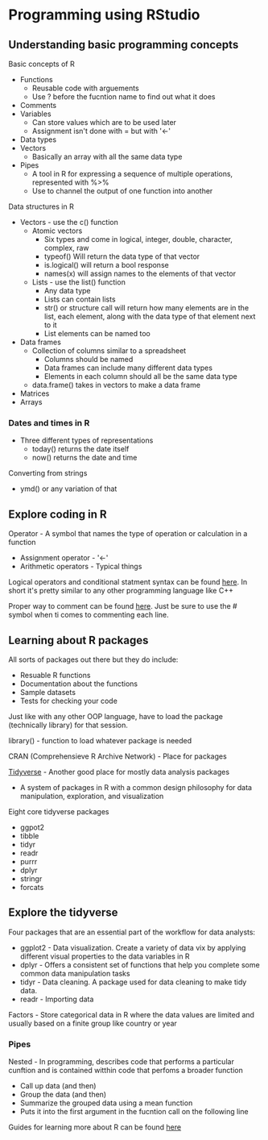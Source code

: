 # Programming using RStudio

## Understanding basic programming concepts

Basic concepts of R

* Functions
  * Reusable code with arguements
  * Use ? before the fucntion name to find out what it does
* Comments
* Variables
  * Can store values which are to be used later
  * Assignment isn't done with = but with '<-'
* Data types
* Vectors
  * Basically an array with all the same data type
* Pipes
  * A tool in R for expressing a sequence of multiple operations, represented with %>%
  * Use to channel the output of one function into another

Data structures in R

* Vectors - use the c() function
  * Atomic vectors
    * Six types and come in logical, integer, double, character, complex, raw
    * typeof() Will return the data type of that vector
    * is.logical() will return a bool response
    * names(x) will assign names to the elements of that vector
  * Lists - use the list() function
    * Any data type
    * Lists can contain lists
    * str() or structure call will return how many elements are in the list, each element, along with the data type of that element next to it
    * List elements can be named too
* Data frames
  * Collection of columns similar to a spreadsheet
    * Columns should be named
    * Data frames can include many different data types
    * Elements in each column should all be the same data type
  * data.frame() takes in vectors to make a data frame
* Matrices
* Arrays

### Dates and times in R

* Three different types of representations
  * today() returns the date itself
  * now() returns the date and time

Converting from strings

* ymd() or any variation of that

## Explore coding in R

Operator - A symbol that names the type of operation or calculation in a function

* Assignment operator -  '<-'
* Arithmetic operators - Typical things

Logical operators and conditional statment syntax can be found [here](https://d18ky98rnyall9.cloudfront.net/IH3jvjscStK94747HNrSCg_9681cba255d44707b891ea5e0eb0e2f1_Logical-operators-and-conditional-statements.pdf?Expires=1661472000&Signature=BhPkrhKRDMrewlubOwGuehE~5qq9ebZ90fHfNE4rnDvsefgQoLQpD-izIrdGw6xqtprm9aCIvwc2RmHVtYD-~xNF9jJ5oByFd8lYhsx6urtiFSfV9WS~VBNtNJ2PXz3wEe7kCikyhiZtooZTXVDMEP7LDtIMC3VZe9K-ORIpv40_&Key-Pair-Id=APKAJLTNE6QMUY6HBC5A). In short it's pretty similar to any other programming language like C++

Proper way to comment can be found [here](https://d18ky98rnyall9.cloudfront.net/O4EaLwvJSyWBGi8LycsltA_1bd17f3110814c78a739c3d3c0f4use1_Keeping-your-code-readable.pdf?Expires=1661472000&Signature=NYlvctbpUX7QDqioqyZLtbWl5eVJ9GMKuq9wpdDUSlaVSFNl8CvhgoGGrU-BOXi2RX035XMeEPtI~AvY1t5YGOYvAN-htowaq3yopfyNOPM269ki-UkTw4JouVYDO8TO6cF1l~T3Q3lpGtGUqayeSwhlgk~Vkth3uK7eMgRvYqU_&Key-Pair-Id=APKAJLTNE6QMUY6HBC5A).  Just be sure to use the # symbol when ti comes to commenting each line.

## Learning about R packages

All sorts of packages out there but they do include:

* Resuable R functions
* Documentation about the functions
* Sample datasets
* Tests for checking your code

Just like with any other OOP language, have to load the package (technically library) for that session.

library() - function to load whatever package is needed

CRAN (Comprehensieve R Archive Network) - Place for packages

[Tidyverse](https://www.tidyverse.org/) - Another good place for mostly data analysis packages

* A system of packages in R with a common design philosophy for data manipulation, exploration, and visualization

Eight core tidyverse packages

* ggpot2
* tibble
* tidyr
* readr
* purrr
* dplyr
* stringr
* forcats

## Explore the tidyverse

Four packages that are an essential part of the workflow for data analysts:

* ggplot2 - Data visualization. Create a variety of data vix by applying different visual properties to the data variables in R
* dplyr - Offers a consistent set of functions that help you complete some common data manipulation tasks
* tidyr - Data cleaning. A package used for data cleaning to make tidy data.
* readr - Importing data

Factors - Store categorical data in R where the data values are limited and usually based on a finite group like country or year

### Pipes

Nested - In programming, describes code that performs a particular cunftion and is contained witthin code that perfoms a broader function

* Call up data (and then)
* Group the data (and then)
* Summarize the grouped data using a mean function
* Puts it into the first argument in the fucntion call on the following line

Guides for learning more about R can be found [here](https://www.r-bloggers.com/2015/12/how-to-learn-r-2/#h.y5b98o9o2h1r)
